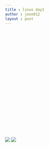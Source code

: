 ```yaml
---
title : linux day1
author : jeon012
layout : post
---
```

<p><img src="스크린샷 2018-08-18 오후 11.23.00.png" alt=""></p>
<p><img src="스크린샷 2018-08-18 오후 11.27.10.png" alt=""></p>
<p><img src="스크린샷 2018-08-18 오후 11.27.29.png" alt=""></p>
<p><img src="스크린샷 2018-08-18 오후 11.34.55.png" alt=""></p>
<p><img src="스크린샷 2018-08-18 오후 11.35.25.png" alt=""></p>
<p><img src="스크린샷 2018-08-18 오후 11.35.43.png" alt=""></p>
<p><img src="스크린샷 2018-08-18 오후 11.36.03.png" alt=""></p>
<p><img src="스크린샷 2018-08-18 오후 11.36.20.png" alt=""></p>
<p><img src="스크린샷 2018-08-18 오후 11.36.37.png" alt=""></p>
<p><img src="스크린샷 2018-08-18 오후 11.39.02.png" alt=""></p>
<p><img src="스크린샷 2018-08-18 오후 11.39.19.png" alt=""></p>
<p><img src="스크린샷 2018-08-18 오후 11.39.40.png" alt=""></p>
<p><img src="스크린샷 2018-08-18 오후 11.39.52.png" alt=""></p>
<p><img src="스크린샷 2018-08-18 오후 11.40.05.png" alt=""></p>
<p><img src="스크린샷 2018-08-18 오후 11.40.15.png" alt=""></p>
<p><img src="스크린샷 2018-08-18 오후 11.40.29.png" alt=""></p>
<p><img src="스크린샷 2018-08-18 오후 11.47.47.png" alt=""></p>
<p><img src="스크린샷 2018-08-18 오후 11.48.11.png" alt=""></p>
<p><img src="스크린샷 2018-08-18 오후 11.48.30.png" alt=""></p>
<p><img src="스크린샷 2018-08-18 오후 11.48.48.png" alt=""></p>
<p><img src="스크린샷 2018-08-18 오후 11.49.06.png" alt=""></p>
<p><img src="스크린샷 2018-08-18 오후 11.49.19.png" alt=""></p>
<p><img src="스크린샷 2018-08-18 오후 11.49.33.png" alt=""></p>
<p><img src="스크린샷 2018-08-18 오후 11.49.50.png" alt=""></p>
<p><img src="스크린샷 2018-08-18 오후 11.50.09.png" alt=""></p>
<img src="스크린샷 2018-08-18 오후 11.50.21.png">
<img src="스크린샷 2018-08-18 오후 11.50.32.png">
